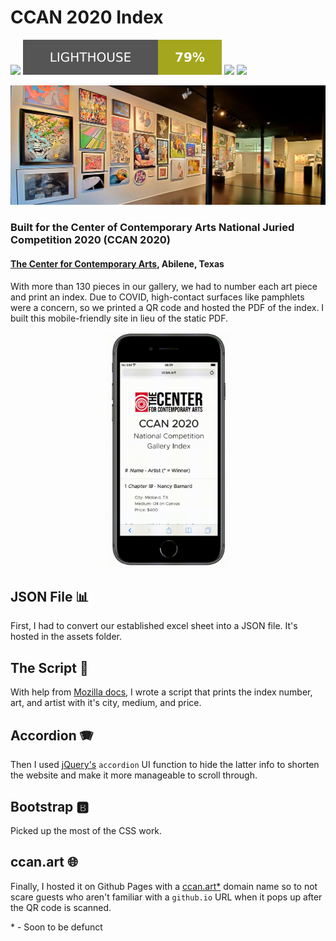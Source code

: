 # CCAN 2020 Index
<img src="https://img.shields.io/static/v1?label=No%20Maintenance%20Intended&message=X&color=red&style=for-the-badge" /> <img src= "assets/lighthouse.svg" /> <img src="https://img.shields.io/badge/jQuery-0769AD?style=for-the-badge&logo=jquery&logoColor=white" /> <img src="https://img.shields.io/badge/Bootstrap-563D7C?style=for-the-badge&logo=bootstrap&logoColor=white" />
 
<p align="center">
  <img style="object-fit: cover;" src="https://github.com/RobertKCleaves/ccan2020index/blob/main/assets/ccan_gallery_picture.jpg" alt="CCAN 2020">
</p>

### Built for the Center of Contemporary Arts National Juried Competition 2020 (CCAN 2020)
#### [The Center for Contemporary Arts](https://center-arts.com), Abilene, Texas


With more than 130 pieces in our gallery, we had to number each art piece and print an index. Due to COVID, high-contact surfaces like pamphlets were a concern, so we printed a QR code and hosted the PDF of the index. I built this mobile-friendly site in lieu of the static PDF.

<p align="center">
  <img width="200px" src="https://github.com/RobertKCleaves/ccan2020index/blob/main/assets/index_example.gif" alt="Material Bread logo">
</p>

## JSON File 📊
First, I had to convert our established excel sheet into a JSON file. It's hosted in the assets folder.

## The Script 📄
With help from [Mozilla docs](https://developer.mozilla.org/en-US/docs/Learn/JavaScript/Objects/JSON), I wrote a script that prints the index number, art, and artist with it's city, medium, and price.

## Accordion 🪗
Then I used [jQuery's](https://jqueryui.com/accordion/)  `accordion` UI function to hide the latter info to shorten the website and make it more manageable to scroll through.

## Bootstrap 🅱️
Picked up the most of the CSS work.

## ccan.art 🌐
Finally, I hosted it on Github Pages with a [ccan.art*](http://ccan.art) domain name so to not scare guests who aren't familiar with a `github.io` URL when it pops up after the QR code is scanned.

\* - Soon to be defunct

